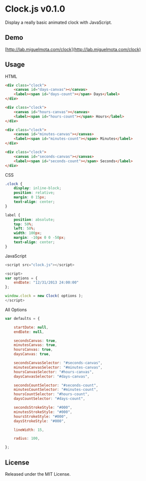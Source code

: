 # Clock.js v0.1.0

Display a really basic animated clock with JavaScript.

## Demo

[http://lab.miguelmota.com/clock](http://lab.miguelmota.com/clock)

## Usage

HTML

```html
<div class="clock">
	<canvas id="days-canvas"></canvas>
	<label><span id="days-count"></span> Days</label>
</div>

<div class="clock">
	<canvas id="hours-canvas"></canvas>
	<label><span id="hours-count"></span> Hours</label>
</div>

<div class="clock">
	<canvas id="minutes-canvas"></canvas>
	<label><span id="minutes-count"></span> Minutes</label>
</div>

<div class="clock">
	<canvas id="seconds-canvas"></canvas>
	<label><span id="seconds-count"></span> Seconds</label>
</div>
```

CSS

```css
.clock {
	display: inline-block;
	position: relative;
	margin: 0 15px;
	text-align: center;
}

label {
	position: absolute;
	top: 50%;
	left: 50%;
	width: 100px;
	margin: -10px 0 0 -50px;
	text-align: center;
}
```

JavaScript

```javascript
<script src="clock.js"></script>

<script>
var options = {
	endDate: "12/31/2013 24:00:00"
};

window.clock = new Clock( options );
</script>
```

All Options

```javascript
var defaults = {

	startDate: null,
	endDate: null,

	secondsCanvas: true,
	minutesCanvas: true,
	hoursCanvas: true,
	daysCanvas: true,

	secondsCanvasSelector: "#seconds-canvas",
	minutesCanvasSelector: "#minutes-canvas",
	hoursCanvasSelector: "#hours-canvas",
	daysCanvasSelector: "#days-canvas",

	secondsCountSelector: "#seconds-count",
	minutesCountSelector: "#minutes-count",
	hoursCountSelector: "#hours-count",
	daysCountSelector: "#days-count",

	secondsStrokeStyle: "#000",
	minutesStrokeStyle: "#000",
	hoursStrokeStyle: "#000",
	daysStrokeStyle: "#000",

	lineWidth: 15,

	radius: 100,

};
```
## License

Released under the MIT License.
